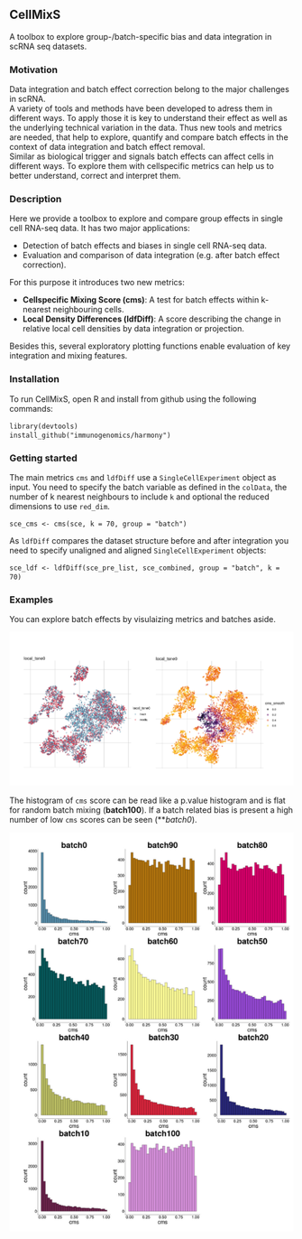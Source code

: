 ## CellMixS
  
A toolbox to explore group-/batch-specific bias and data integration in scRNA seq datasets.  

### Motivation

Data integration and batch effect correction belong to the major challenges in scRNA.  
A variety of tools and methods have been developed to adress them in different ways.
To apply those it is key to understand their effect as well as the underlying technical variation in the data.
Thus new tools and metrics are needed, that help to explore, quantify and compare batch effects in the context of data integration and batch effect removal.  
Similar as biological trigger and signals batch effects can affect cells in different ways. 
To explore them with cellspecific metrics can help us to better understand, correct and interpret them.

### Description  

Here we provide a toolbox to explore and compare group effects in single cell RNA-seq data. 
It has two major applications:  
  
* Detection of batch effects and biases in single cell RNA-seq data.    
* Evaluation and comparison of data integration (e.g. after batch effect correction).  
  
For this purpose it introduces two new metrics:  

* **Cellspecific Mixing Score (cms)**: A test for batch effects within k-nearest neighbouring cells.     
* **Local Density Differences (ldfDiff)**: A score describing the change in relative local cell densities by data integration or projection. 

Besides this, several exploratory plotting functions enable evaluation of key integration and mixing features.  

### Installation

To run CellMixS, open R and install from github using the following commands: 

```
library(devtools)
install_github("immunogenomics/harmony")
```

### Getting started
The main metrics `cms` and `ldfDiff` use a `SingleCellExperiment` object as input. 
You need to specify the batch variable as defined in the `colData`, the number of k nearest neighbours to include `k` and optional the reduced dimensions to use `red_dim`.

```
sce_cms <- cms(sce, k = 70, group = "batch")
```

As `ldfDiff` compares the dataset structure before and after integration you need to specify unaligned and aligned `SingleCellExperiment` objects:

```
sce_ldf <- ldfDiff(sce_pre_list, sce_combined, group = "batch", k = 70)
```
### Examples

You can explore batch effects by visulaizing metrics and batches aside.

![](/inst/extdata/cms_screenshot1.png)

The histogram of `cms` score can be read like a p.value histogram and is flat for random batch mixing (**batch100**). 
If a batch related bias is present a high number of low `cms` scores can be seen (***batch0*).

![](/inst/extdata/visHist_cms.png)

